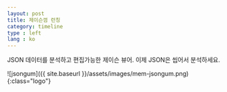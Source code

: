```yaml
---
layout: post
title: 제이슨껌 런칭
category: timeline
type : left
lang : ko
---
```


JSON 데이터를 분석하고 편집가능한 제이슨 뷰어. 이제 JSON은 씹어서 분석하세요.

![jsongum]({{ site.baseurl }}/assets/images/mem-jsongum.png){:class="logo"}